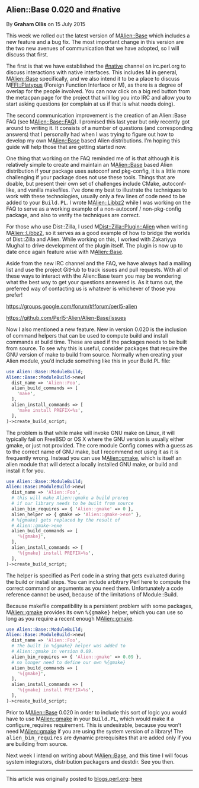 ## Alien::Base 0.020 and #native

By <b>Graham Ollis</b> on 15 July 2015

This week we rolled out the latest version of M<Alien::Base> which
includes a new feature and a bug fix.  The most important change in this
version are the two new avenues of communication that we have adopted,
so I will discuss that first.

The first is that we have established the
[#native](https://chat.mibbit.com/?channel=%23native&server=irc.perl.org)
channel on irc.perl.org to discuss interactions with native interfaces.
This includes M<Alien> in general, M<Alien::Base> specifically, and we
also intend it to be a place to discuss M<FFI::Platypus> (Foreign
Function Interface or M<NativeCall>), as there is a degree of overlap
for the people involved.  You can now click on a big red button from the
metacpan page for the project that will log you into IRC and allow you
to start asking questions (or complain at us if that is what needs
doing).

The second communication improvement is the creation of an Alien::Base
FAQ (see M<Alien::Base::FAQ>).  I promised this last year but only
recently got around to writing it.  It consists of a number of questions
(and corresponding answers) that I personally had when I was trying to
figure out how to develop my own M<Alien::Base> based Alien
distributions.  I’m hoping this guide will help those that are getting
started now.

One thing that working on the FAQ reminded me of is that although it is
relatively simple to create and maintain an M<Alien::Base> based Alien
distribution if your package uses autoconf and pkg-config, it is a
little more challenging if your package does not use these tools.
Things that are doable, but present their own set of challenges include
CMake, autoconf-like, and vanilla makefiles.  I’ve done my best to
illustrate the techniques to work with these technologies, usually only
a few lines of code need to be added to your <tt>Build.PL</tt>.  I wrote
M<Alien::Libbz2> while I was working on the FAQ to serve as a working
example of a non-autoconf / non-pkg-config package, and also to verify
the techniques are correct.

For those who use Dist::Zilla, I used M<Dist::Zilla::Plugin::Alien> when
writing M<Alien::Libbz2>, so it serves as a good example of how to
bridge the worlds of Dist::Zilla and Alien.  While working on this, I
worked with Zakariyya Mughal to drive development of the plugin itself.
The plugin is now up to date once again feature wise with
M<Alien::Base>.

Aside from the new IRC channel and the FAQ, we have always had a mailing
list and use the project GitHub to track issues and pull requests.  With
all of these ways to interact with the Alien::Base team you may be
wondering what the best way to get your questions answered is.  As it
turns out, the preferred way of contacting us is whatever is whichever
of those you prefer!

<a href="https://groups.google.com/forum/#!forum/perl5-alien">https://groups.google.com/forum/#!forum/perl5-alien</a>

<a href="https://github.com/Perl5-Alien/Alien-Base/issues">https://github.com/Perl5-Alien/Alien-Base/issues</a>

Now I also mentioned a new feature.  New in version 0.020 is the
inclusion of command helpers that can be used to compute build and
install commands at build time.  These are used if the packages needs to
be built from source.  To see why this is useful, consider packages that
require the GNU version of make to build from source.  Normally when
creating your Alien module, you’d include something like this in your
Build.PL file:

```perl
use Alien::Base::ModuleBuild;
Alien::Base::ModuleBuild->new(
  dist_name => 'Alien::Foo',
  alien_build_commands => [
    'make',
  ],
  alien_install_commands => [
    'make install PREFIX=%s',
  ],
)->create_build_script;
```

The problem is that while make will invoke GNU make on Linux, it will
typically fail on FreeBSD or OS X where the GNU version is usually
either gmake, or just not provided.  The core module Config comes with a
guess as to the correct name of GNU make, but I recommend not using it
as it is frequently wrong.  Instead you can use M<Alien::gmake>, which
is itself an alien module that will detect a locally installed GNU make,
or build and install it for you.

```perl
use Alien::Base::ModuleBuild;
Alien::Base::ModuleBuild->new(
  dist_name => 'Alien::Foo',
  # this will make Alien::gmake a build prereq
  # if our library needs to be built from source
  alien_bin_requires => { 'Alien::gmake' => 0 },
  alien_helper => { gmake => 'Alien::gmake->exe' },
  # %{gmake} gets replaced by the result of
  # Alien::gmake->exe
  alien_build_commands => [
    '%{gmake}',
  ],
  alien_install_commands => [
    '%{gmake} install PREFIX=%s',
  ],
)->create_build_script;
```

The helper is specified as Perl code in a string that gets evaluated
during the build or install steps.  You can include arbitrary Perl here
to compute the correct command or arguments as you need them.
Unfortunately a code reference cannot be used, because of the
limitations of Module::Build.

Because makefile compatibility is a persistent problem with some
packages, M<Alien::gmake> provides its own <tt>%{gmake}</tt> helper,
which you can use so long as you require a recent enough
M<Alien::gmake>.

```perl
use Alien::Base::ModuleBuild;
Alien::Base::ModuleBuild->new(
  dist_name => 'Alien::Foo',
  # The built in %{gmake} helper was added to
  # Alien::gmake in version 0.09.
  alien_bin_requires => { 'Alien::gmake' => 0.09 },
  # no longer need to define our own %{gmake}
  alien_build_commands => [
    '%{gmake}',
  ],
  alien_install_commands => [
    '%{gmake} install PREFIX=%s',
  ],
)->create_build_script;
```

Prior to M<Alien::Base> 0.020 in order to include this sort of logic you
would have to use M<Alien::gmake> in your <tt>Build.PL</tt>, which would
make it a configure_requires requirement.  This is undesirable, because
you won’t need M<Alien::gmake> if you are using the system version of a
library!  The <tt>alien_bin_requires</tt> are dynamic prerequisites that
are added only if you are building from source.

Next week I intend on writing about M<Alien::Base>, and this time I will
focus system integrators, distribution packagers and destdir.  See you
then.

---

This article was originally posted to [blogs.perl.org](http://blogs.perl.org):
[here](http://blogs.perl.org/users/graham_ollis/2015/07/alienbase-0020-and-native.html)
